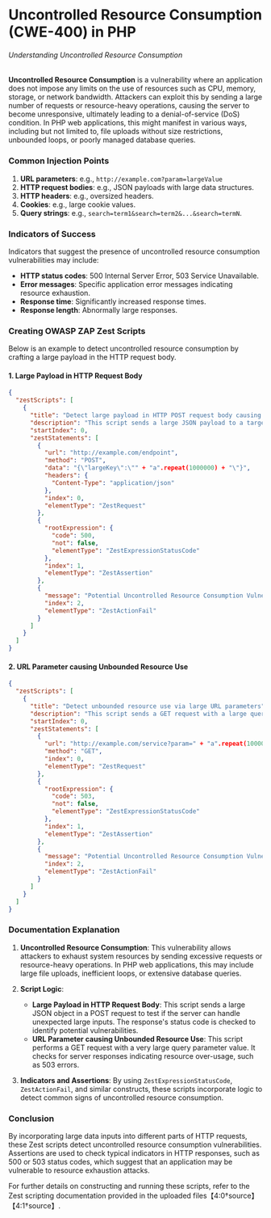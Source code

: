 # Uncontrolled Resource Consumption (CWE-400) in PHP

###### Understanding Uncontrolled Resource Consumption 

**Uncontrolled Resource Consumption** is a vulnerability where an application does not impose any limits on the use of resources such as CPU, memory, storage, or network bandwidth. Attackers can exploit this by sending a large number of requests or resource-heavy operations, causing the server to become unresponsive, ultimately leading to a denial-of-service (DoS) condition. In PHP web applications, this might manifest in various ways, including but not limited to, file uploads without size restrictions, unbounded loops, or poorly managed database queries.

### Common Injection Points

1. **URL parameters**: e.g., `http://example.com?param=largeValue`
2. **HTTP request bodies**: e.g., JSON payloads with large data structures.
3. **HTTP headers**: e.g., oversized headers.
4. **Cookies**: e.g., large cookie values.
5. **Query strings**: e.g., `search=term1&search=term2&...&search=termN`.

### Indicators of Success

Indicators that suggest the presence of uncontrolled resource consumption vulnerabilities may include:
- **HTTP status codes**: 500 Internal Server Error, 503 Service Unavailable.
- **Error messages**: Specific application error messages indicating resource exhaustion.
- **Response time**: Significantly increased response times.
- **Response length**: Abnormally large responses.

### Creating OWASP ZAP Zest Scripts

Below is an example to detect uncontrolled resource consumption by crafting a large payload in the HTTP request body.

#### 1. Large Payload in HTTP Request Body

```json
{
  "zestScripts": [
    {
      "title": "Detect large payload in HTTP POST request body causing resource consumption issues",
      "description": "This script sends a large JSON payload to a target URL and checks for indicators of resource consumption issues.",
      "startIndex": 0,
      "zestStatements": [
        {
          "url": "http://example.com/endpoint",
          "method": "POST",
          "data": "{\"largeKey\":\"" + "a".repeat(1000000) + "\"}",
          "headers": {
            "Content-Type": "application/json"
          },
          "index": 0,
          "elementType": "ZestRequest"
        },
        {
          "rootExpression": {
            "code": 500,
            "not": false,
            "elementType": "ZestExpressionStatusCode"
          },
          "index": 1,
          "elementType": "ZestAssertion"
        },
        {
          "message": "Potential Uncontrolled Resource Consumption Vulnerability Detected",
          "index": 2,
          "elementType": "ZestActionFail"
        }
      ]
    }
  ]
}
```

#### 2. URL Parameter causing Unbounded Resource Use

```json
{
  "zestScripts": [
    {
      "title": "Detect unbounded resource use via large URL parameters",
      "description": "This script sends a GET request with a large query parameter value to test for uncontrolled resource consumption.",
      "startIndex": 0,
      "zestStatements": [
        {
          "url": "http://example.com/service?param=" + "a".repeat(10000),
          "method": "GET",
          "index": 0,
          "elementType": "ZestRequest"
        },
        {
          "rootExpression": {
            "code": 503,
            "not": false,
            "elementType": "ZestExpressionStatusCode"
          },
          "index": 1,
          "elementType": "ZestAssertion"
        },
        {
          "message": "Potential Uncontrolled Resource Consumption Vulnerability Detected",
          "index": 2,
          "elementType": "ZestActionFail"
        }
      ]
    }
  ]
}
```

### Documentation Explanation

1. **Uncontrolled Resource Consumption**: This vulnerability allows attackers to exhaust system resources by sending excessive requests or resource-heavy operations. In PHP web applications, this may include large file uploads, inefficient loops, or extensive database queries. 

2. **Script Logic**:
   - **Large Payload in HTTP Request Body**: This script sends a large JSON object in a POST request to test if the server can handle unexpected large inputs. The response's status code is checked to identify potential vulnerabilities.
   - **URL Parameter causing Unbounded Resource Use**: This script performs a GET request with a very large query parameter value. It checks for server responses indicating resource over-usage, such as 503 errors.

3. **Indicators and Assertions**: By using `ZestExpressionStatusCode`, `ZestActionFail`, and similar constructs, these scripts incorporate logic to detect common signs of uncontrolled resource consumption.

### Conclusion

By incorporating large data inputs into different parts of HTTP requests, these Zest scripts detect uncontrolled resource consumption vulnerabilities. Assertions are used to check typical indicators in HTTP responses, such as 500 or 503 status codes, which suggest that an application may be vulnerable to resource exhaustion attacks.

For further details on constructing and running these scripts, refer to the Zest scripting documentation provided in the uploaded files【4:0†source】【4:1†source】.